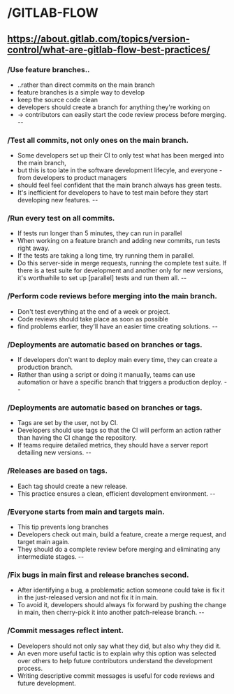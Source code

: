 # /GITLAB-FLOW
https://about.gitlab.com/topics/version-control/what-are-gitlab-flow-best-practices/
--
### /Use feature branches..
* ..rather than direct commits on the main branch
* feature branches is a simple way to develop
* keep the source code clean
* developers should create a branch for anything they're working on
* -> contributors can easily start the code review process before merging.
--
### /Test all commits, not only ones on the main branch.
* Some developers set up their CI to only test what has been merged into the main branch,
* but this is too late in the software development lifecyle, and everyone - from developers to product managers
* should feel feel confident that the main branch always has green tests.
* It's inefficient for developers to have to test main before they start developing new features.
--
### /Run every test on all commits.
* If tests run longer than 5 minutes, they can run in parallel
* When working on a feature branch and adding new commits, run tests right away.
* If the tests are taking a long time, try running them in parallel.
* Do this server-side in merge requests, running the complete test suite. If there is a test suite for development and another only for new versions, it's worthwhile to set up [parallel] tests and run them all.
--
### /Perform code reviews before merging into the main branch.
* Don't test everything at the end of a week or project.
* Code reviews should take place as soon as possible
* find problems earlier, they'll have an easier time creating solutions.
--
### /Deployments are automatic based on branches or tags.
* If developers don't want to deploy main every time, they can create a production branch.
* Rather than using a script or doing it manually, teams can use automation or have a specific branch that triggers a production deploy.
--
### /Deployments are automatic based on branches or tags.
* Tags are set by the user, not by CI.
* Developers should use tags so that the CI will perform an action rather than having the CI change the repository.
* If teams require detailed metrics, they should have a server report detailing new versions.
--
### /Releases are based on tags.
* Each tag should create a new release.
* This practice ensures a clean, efficient development environment.
--
### /Everyone starts from main and targets main.
* This tip prevents long branches
* Developers check out main, build a feature, create a merge request, and target main again.
* They should do a complete review before merging and eliminating any intermediate stages.
--
### /Fix bugs in main first and release branches second.
* After identifying a bug, a problematic action someone could take is fix it in the just-released version and not fix it in main.
* To avoid it, developers should always fix forward by pushing the change in main, then cherry-pick it into another patch-release branch.
--
### /Commit messages reflect intent.
* Developers should not only say what they did, but also why they did it.
* An even more useful tactic is to explain why this option was selected over others to help future contributors understand the development process.
* Writing descriptive commit messages is useful for code reviews and future development.